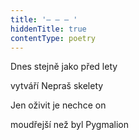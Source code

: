 ```yaml
---
title: '– – – '
hiddenTitle: true
contentType: poetry
---
```


Dnes stejně jako před lety

vytváří Nepraš skelety

Jen oživit je nechce on

moudřejší než byl Pygmalion
